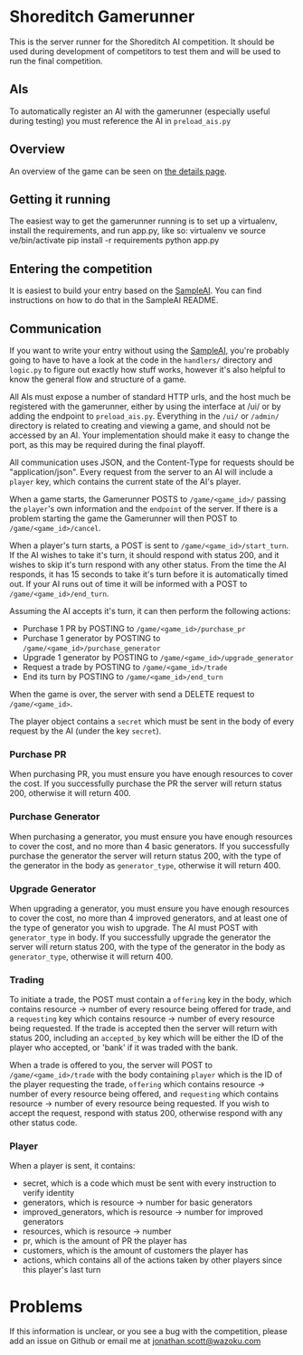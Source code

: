 Shoreditch Gamerunner
=====================

This is the server runner for the Shoreditch AI competition. It should be used during development of competitors to test them and will be used to run the final competition.

AIs
---

To automatically register an AI with the gamerunner (especially useful during testing) you must reference the AI in `preload_ais.py`


Overview
---

An overview of the game can be seen on [the details page](https://siliconmilkroundabout.wazoku.com/details).


Getting it running
---
The easiest way to get the gamerunner running is to set up a virtualenv, install the requirements, and run app.py, like so:
	virtualenv ve
	source ve/bin/activate
	pip install -r requirements
	python app.py

Entering the competition
---

It is easiest to build your entry based on the [SampleAI](https://github.com/Wazoku/Shoreditch-SampleAI). You can find instructions on how to do that in the SampleAI README.

Communication
---
If you want to write your entry without using the [SampleAI](https://github.com/Wazoku/Shoreditch-SampleAI), you're probably going to have to have a look at the code in the `handlers/` directory and `logic.py` to figure out exactly how stuff works, however it's also helpful to know the general flow and structure of a game.

All AIs must expose a number of standard HTTP urls, and the host much be registered with the gamerunner, either by using the interface at /ui/ or by adding the endpoint to `preload_ais.py`. Everything in the `/ui/` or `/admin/` directory is related to creating and viewing a game, and should not be accessed by an AI. Your implementation should make it easy to change the port, as this may be required during the final playoff.

All communication uses JSON, and the Content-Type for requests should be "application/json". Every request from the server to an AI will include a `player` key, which contains the current state of the AI's player.

When a game starts, the Gamerunner POSTS to `/game/<game_id>/` passing the `player`'s own information and the `endpoint` of the server.  If there is a problem starting the game the Gamerunner will then POST to `/game/<game_id>/cancel`.

When a player's turn starts, a POST is sent to `/game/<game_id>/start_turn`. If the AI wishes to take it's turn, it should respond with status 200, and it wishes to skip it's turn respond with any other status. From the time the AI responds, it has 15 seconds to take it's turn before it is automatically timed out. If your AI runs out of time it will be informed with a POST to `/game/<game_id>/end_turn`.

Assuming the AI accepts it's turn, it can then perform the following actions:
* Purchase 1 PR by POSTING to `/game/<game_id>/purchase_pr`
* Purchase 1 generator by POSTING to `/game/<game_id>/purchase_generator`
* Upgrade 1 generator by POSTING to `/game/<game_id>/upgrade_generator`
* Request a trade by POSTING to `/game/<game_id>/trade`
* End its turn by POSTING to `/game/<game_id>/end_turn`

When the game is over, the server with send a DELETE request to `/game/<game_id>`.

The player object contains a `secret` which must be sent in the body of every request by the AI (under the key `secret`).

### Purchase PR
When purchasing PR, you must ensure you have enough resources to cover the cost. If you successfully purchase the PR the server will return status 200, otherwise it will return 400.

### Purchase Generator
When purchasing a generator, you must ensure you have enough resources to cover the cost, and no more than 4 basic generators. If you successfully purchase the generator the server will return status 200, with the type of the generator in the body as `generator_type`, otherwise it will return 400.

### Upgrade Generator
When upgrading a generator, you must ensure you have enough resources to cover the cost, no more than 4 improved generators, and at least one of the type of generator you wish to upgrade. The AI must POST with `generator_type` in body. If you successfully upgrade the generator the server will return status 200, with the type of the generator in the body as `generator_type`, otherwise it will return 400.

### Trading
To initiate a trade, the POST must contain a `offering` key in the body, which contains resource -> number of every resource being offered for trade, and a `requesting` key which contains resource -> number of every resource being requested. If the trade is accepted then the server will return with status 200, including an `accepted_by` key which will be either the ID of the player who accepted, or 'bank' if it was traded with the bank.

When a trade is offered to you, the server will POST to `/game/<game_id>/trade` with the body containing `player` which is the ID of the player requesting the trade, `offering` which contains resource -> number of every resource being offered, and `requesting` which contains resource -> number of every resource being requested. If you wish to accept the request, respond with status 200, otherwise respond with any other status code.

### Player

When a player is sent, it contains:

* secret, which is a code which must be sent with every instruction to verify identity
* generators, which is resource -> number for basic generators
* improved_generators, which is resource -> number for improved generators
* resources, which is resource -> number
* pr, which is the amount of PR the player has
* customers, which is the amount of customers the player has
* actions, which contains all of the actions taken by other players since this player's last turn

Problems
========

If this information is unclear, or you see a bug with the competition, please add an issue on Github or email me at jonathan.scott@wazoku.com